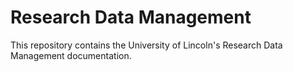 # Research Data Management

This repository contains the University of Lincoln's Research Data Management documentation.
